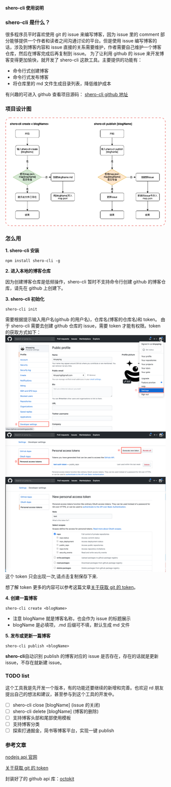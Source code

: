 #### shero-cli 使用说明

### shero-cli 是什么？

很多程序员平时喜欢使用 git 的 issue 来编写博客，因为 issue 里的 comment 部分能够提供一个作者和读者之间沟通讨论的平台。但是使用 issue 编写博客的话，涉及到博客内容和 issue 直接的关系需要维护，作者需要自己维护一个博客仓库，然后在博客完成后再复制到 issue。
为了让利用 github 的 issue 来开发博客变得更加愉快，就开发了 shero-cli 这款工具。主要提供的功能有：

- 命令行式创建博客
- 命令行式发布博客
- 将仓库里的 md 文件生成目录列表，降低维护成本

有兴趣的可进入 github 查看项目源码： [shero-cli github 地址](https://github.com/kinyaying/git-issues-blog)

### 项目设计图

![项目设计图](https://raw.githubusercontent.com/kinyaying/git-issues-blog/master/img/1.png)

### 怎么用

**1. shero-cli 安装**

```shell
npm install shero-cli -g
```

**2. 进入本地的博客仓库**

因为创建博客仓库是低频操作，shero-cli 暂时不支持命令行创建 github 的博客仓库，请先在 github 上创建下。

**3. shero-cli 初始化**

```shell
shero-cli init
```

需要根据提示输入用户名(github 的用户名)，仓库名(博客的仓库名)和 token。
由于 shero-cli 需要去创建 github 仓库的 issue，需要 token 才能有权限。token 的获取方式如下：
![项目设计图](https://raw.githubusercontent.com/kinyaying/git-issues-blog/master/img/2.png)
![项目设计图](https://raw.githubusercontent.com/kinyaying/git-issues-blog/master/img/3.png)
![项目设计图](https://raw.githubusercontent.com/kinyaying/git-issues-blog/master/img/4.png)
这个 token 只会出现一次,请点击复制保存下来.

想了解 token 更多的内容可以参考这篇文章[关于获取 git 的 token](https://dev.to/gr2m/github-api-authentication-personal-access-tokens-53kd)。

**4. 创建一篇博客**

```shell
shero-cli create <blogName>
```

- 注意 blogName 就是博客名称，也会作为 issue 的标题展示
- blogName 是必填项，.md 后缀可不填，默认生成 md 文件

**5. 发布或更新一篇博客**

```shell
shero-cli publish <blogName>
```

**shero-cli**自动识别 publish 的博客对应的 issue 是否存在，存在的话就是更新 issue，不存在就新建 issue。

### TODO list

这个工具我是先开发一个版本，有的功能还要继续的新增和完善。也欢迎 rd 朋友提出自己的想法和建议，甚至参与到这个工具的开发中。

- [ ] shero-cli close [blogName] (issue 的关闭)
- [ ] shero-cli delete [blogName] (博客的删除)
- [ ] 支持博客头部和尾部使用模板
- [ ] 支持博客分类
- [ ] 探索打通掘金，简书等博客平台，实现一键 publish

### 参考文章

[nodejs api 官网](http://nodejs.cn/api/fs.html#fs_fs_readfile_path_options_callback)

[关于获取 git 的 token](https://dev.to/gr2m/github-api-authentication-personal-access-tokens-53kd)

封装好了的 github api 库：[octokit](https://octokit.github.io/rest.js/v18#issues-create)
